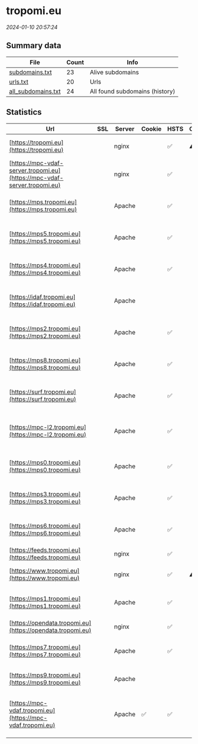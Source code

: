 # tropomi.eu
*2024-01-10 20:57:24*
## Summary data
| File       | Count | Info |
|------------|-------|------|
|[subdomains.txt](/data/tropomi.eu/subdomains.txt)|23|Alive subdomains|
|[urls.txt](/data/tropomi.eu/urls.txt)|20|Urls|
|[all_subdomains.txt](/data/tropomi.eu/all_subdomains.txt)|24|All found subdomains (history)|
## Statistics
| Url | SSL | Server | Cookie | HSTS | CSP | XFO | XXP | RP | Tech |Title |
|------------|-------|------|------|------|------|------|------|------|------|------|
|[https://tropomi.eu](https://tropomi.eu)| |nginx| |:white_check_mark: |:warning: | :white_check_mark: | :white_check_mark: | :white_check_mark: |HSTS Nginx|301 Moved Perman...|
|[https://mpc-vdaf-server.tropomi.eu](https://mpc-vdaf-server.tropomi.eu)| |nginx| |:white_check_mark: | | | | :white_check_mark: |HSTS Nginx|S5P Validation S...|
|[https://mps.tropomi.eu](https://mps.tropomi.eu)| |Apache| |:white_check_mark: | | :white_check_mark: | | :white_check_mark: |Apache HTTP Server HSTS||
|[https://mps5.tropomi.eu](https://mps5.tropomi.eu)| |Apache| |:white_check_mark: | | :white_check_mark: | | :white_check_mark: |Apache HTTP Server HSTS||
|[https://mps4.tropomi.eu](https://mps4.tropomi.eu)| |Apache| |:white_check_mark: | | :white_check_mark: | | :white_check_mark: |Apache HTTP Server HSTS||
|[https://idaf.tropomi.eu](https://idaf.tropomi.eu)| |Apache| | | | | | :white_check_mark: |Apache HTTP Server HSTS||
|[https://mps2.tropomi.eu](https://mps2.tropomi.eu)| |Apache| |:white_check_mark: | | :white_check_mark: | | :white_check_mark: |Apache HTTP Server HSTS||
|[https://mps8.tropomi.eu](https://mps8.tropomi.eu)| |Apache| |:white_check_mark: | | :white_check_mark: | | :white_check_mark: |Apache HTTP Server HSTS||
|[https://surf.tropomi.eu](https://surf.tropomi.eu)| |Apache| |:white_check_mark: | | :white_check_mark: | | :white_check_mark: |Apache HTTP Server HSTS||
|[https://mpc-l2.tropomi.eu](https://mpc-l2.tropomi.eu)| |Apache| |:white_check_mark: | | :white_check_mark: | | :white_check_mark: |Apache HTTP Server Bootstrap HSTS|S5P MPC L2 QC Po...|
|[https://mps0.tropomi.eu](https://mps0.tropomi.eu)| |Apache| |:white_check_mark: | | :white_check_mark: | | :white_check_mark: |Apache HTTP Server HSTS||
|[https://mps3.tropomi.eu](https://mps3.tropomi.eu)| |Apache| |:white_check_mark: | | :white_check_mark: | | :white_check_mark: |Apache HTTP Server HSTS||
|[https://mps6.tropomi.eu](https://mps6.tropomi.eu)| |Apache| |:white_check_mark: | | :white_check_mark: | | :white_check_mark: |Apache HTTP Server HSTS||
|[https://feeds.tropomi.eu](https://feeds.tropomi.eu)| |nginx| |:white_check_mark: | | :white_check_mark: | :white_check_mark: | :white_check_mark: |HSTS Nginx||
|[https://www.tropomi.eu](https://www.tropomi.eu)| |nginx| |:white_check_mark: |:warning: | :white_check_mark: | :white_check_mark: | :white_check_mark: |Bloomreach HSTS Nginx|TROPOMI Observin...|
|[https://mps1.tropomi.eu](https://mps1.tropomi.eu)| |Apache| |:white_check_mark: | | :white_check_mark: | | :white_check_mark: |Apache HTTP Server HSTS||
|[https://opendata.tropomi.eu](https://opendata.tropomi.eu)| |nginx| |:white_check_mark: | | :white_check_mark: | :white_check_mark: | :white_check_mark: |HSTS Nginx||
|[https://mps7.tropomi.eu](https://mps7.tropomi.eu)| |Apache| |:white_check_mark: | | :white_check_mark: | | :white_check_mark: |Apache HTTP Server HSTS||
|[https://mps9.tropomi.eu](https://mps9.tropomi.eu)| |Apache| | | | | | :white_check_mark: |Apache HTTP Server|503 Service Unav...|
|[https://mpc-vdaf.tropomi.eu](https://mpc-vdaf.tropomi.eu)| |Apache|:white_check_mark: |:white_check_mark: | | | | :white_check_mark: |Apache HTTP Server HSTS Joomla PHP|s5p-mpc-vdaf - H...|